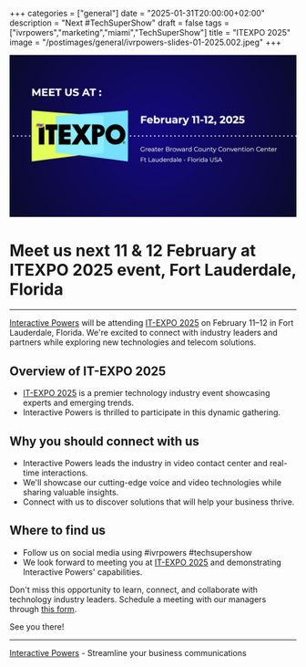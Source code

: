 +++
categories = ["general"]
date = "2025-01-31T20:00:00+02:00"
description = "Next #TechSuperShow"
draft = false
tags = ["ivrpowers","marketing","miami","TechSuperShow"]
title = "ITEXPO 2025"
image = "/postimages/general/ivrpowers-slides-01-2025.002.jpeg"
+++

![ITEXPO 2025](/postimages/general/ivrpowers-slides-01-2025.002.jpeg)

#	Meet us next 11 & 12 February at ITEXPO 2025 event, Fort Lauderdale, Florida
---

[Interactive Powers](http://www.ivrpowers.com/) will be attending [IT-EXPO 2025](https://www.itexpo.com/) on February 11–12 in Fort Lauderdale, Florida. We're excited to connect with industry leaders and partners while exploring new technologies and telecom solutions.

## Overview of IT-EXPO 2025

- [IT-EXPO 2025](https://www.itexpo.com/) is a premier technology industry event showcasing experts and emerging trends.
- Interactive Powers is thrilled to participate in this dynamic gathering.

## Why you should connect with us

- Interactive Powers leads the industry in video contact center and real-time interactions.
- We'll showcase our cutting-edge voice and video technologies while sharing valuable insights.
- Connect with us to discover solutions that will help your business thrive.

## Where to find us

- Follow us on social media using #ivrpowers #techsupershow
- We look forward to meeting you at [IT-EXPO 2025](https://www.itexpo.com/) and demonstrating Interactive Powers' capabilities.

Don't miss this opportunity to learn, connect, and collaborate with technology industry leaders. Schedule a meeting with our managers through [this form](https://interactivepowers.com/en/contact-us).

See you there!

---
[Interactive Powers](http://www.ivrpowers.com/) - Streamline your business communications